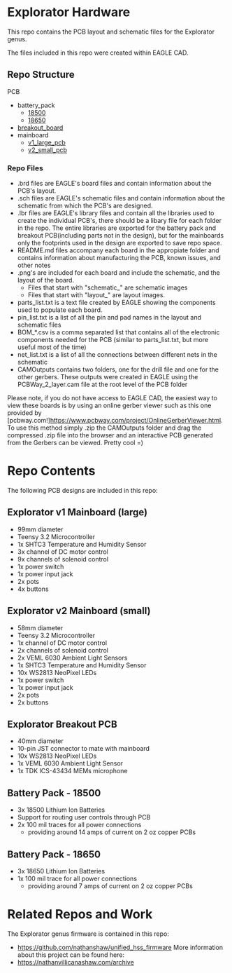 # Explorator Hardware

This repo contains the PCB layout and schematic files for the Explorator genus.

The files included in this repo were created within EAGLE CAD. 
## Repo Structure
PCB
- battery_pack
  - [18500](##Battery-Pack---18500)
  - [18650](##Battery-Pack---18650) 
- [breakout_board](##Explorator-Breakout-PCB)
- mainboard
  - [v1_large_pcb](##Explorator-v1-Mainboard-(large))
  - [v2_small_pcb](##Explorator-v2-Mainboard-(small))

### Repo Files
- .brd files are EAGLE's board files and contain information about the PCB's layout. 
- .sch files are EAGLE's schematic files and contain information about the schematic from which the PCB's are designed.
- .lbr files are EAGLE's library files and contain all the libraries used to create the individual PCB's, there should be a libary file for each folder in the repo. The entire libraries are exported for the battery pack and breakout PCB(including parts not in the design), but for the mainboards only the footprints used in the design are exported to save repo space.
- README.md files accompany each board in the appropiate folder and contains information about manufacturing the PCB, known issues, and other notes
- .png's are included for each board and include the schematic, and the layout of the board.
  - Files that start with "schematic_" are schematic images 
  - Files that start with "layout_" are layout images.
- parts_list.txt is a text file created by EAGLE showing the components used to populate each board. 
- pin_list.txt is a list of all the pin and pad names in the layout and schematic files
- BOM_*.csv is a comma separated list that contains all of the electronic components needed for the PCB (similar to parts_list.txt, but more useful most of the time)
- net_list.txt is a list of all the connections between different nets in the schematic
- CAMOutputs contains two folders, one for the drill file and one for the other gerbers. These outputs were created in EAGLE using the PCBWay_2_layer.cam file at the root level of the PCB folder

Please note, if you do not have access to EAGLE CAD, the easiest way to view these boards is by using an online gerber viewer such as this one provided by [pcbway.com!]<https://www.pcbway.com/project/OnlineGerberViewer.html>. To use this method simply .zip the CAMOutputs folder and drag the compressed .zip file into the browser and an interactive PCB generated from the Gerbers can be viewed. Pretty cool =)

# Repo Contents
The following PCB designs are included in this repo:

## Explorator v1 Mainboard (large)
    
- 99mm diameter
- Teensy 3.2 Microcontroller
- 1x SHTC3 Temperature and Humidity Sensor
- 3x channel of DC motor control
- 9x channels of solenoid control
- 1x power switch
- 1x power input jack
- 2x pots
- 4x buttons

## Explorator v2 Mainboard (small)
- 58mm diameter
- Teensy 3.2 Microcontroller
- 1x channel of DC motor control
- 2x channels of solenoid control
- 2x VEML 6030 Ambient Light Sensors
- 1x SHTC3 Temperature and Humidity Sensor
- 10x WS2813 NeoPixel LEDs
- 1x power switch
- 1x power input jack
- 2x pots
- 2x buttons

## Explorator Breakout PCB
- 40mm diameter
- 10-pin JST connector to mate with mainboard
- 10x WS2813 NeoPixel LEDs
- 1x VEML 6030 Ambient Light Sensor
- 1x TDK ICS-43434 MEMs microphone

## Battery Pack - 18500
- 3x 18500 Lithium Ion Batteries
- Support for routing user controls through PCB
- 2x 100 mil traces for all power connections 
  - providing around 14 amps of current on 2 oz copper PCBs

## Battery Pack - 18650
- 3x 18650 Lithium Ion Batteries
- 1x 100 mil trace for all power connections
  - providing around 7 amps of current on 2 oz copper PCBs

# Related Repos and Work

The Explorator genus firmware is contained in this repo:
- https://github.com/nathanshaw/unified_hss_firmware
More information about this project can be found here: 
- https://nathanvillicanashaw.com/archive


